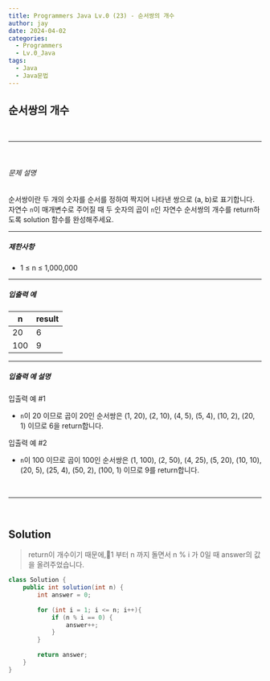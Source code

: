 ```yaml
---
title: Programmers Java Lv.0 (23) - 순서쌍의 개수
author: jay
date: 2024-04-02
categories:
  - Programmers
  - Lv.0_Java
tags:
  - Java
  - Java문법
---
```

## **순서쌍의 개수**

<br />

---

<br/>

###### 문제 설명

순서쌍이란 두 개의 숫자를 순서를 정하여 짝지어 나타낸 쌍으로 (a, b)로 표기합니다. 자연수 `n`이 매개변수로 주어질 때 두 숫자의 곱이 `n`인 자연수 순서쌍의 개수를 return하도록 solution 함수를 완성해주세요.

---

##### 제한사항

- 1 ≤ n ≤ 1,000,000

---

##### 입출력 예

|n|result|
|---|---|
|20|6|
|100|9|

---

##### 입출력 예 설명

입출력 예 #1

- `n`이 20 이므로 곱이 20인 순서쌍은 (1, 20), (2, 10), (4, 5), (5, 4), (10, 2), (20, 1) 이므로 6을 return합니다.

입출력 예 #2

- `n`이 100 이므로 곱이 100인 순서쌍은 (1, 100), (2, 50), (4, 25), (5, 20), (10, 10), (20, 5), (25, 4), (50, 2), (100, 1) 이므로 9를 return합니다.


<br />

---

<br/>

## **Solution**

> return이 개수이기 때문에,1 부터 n 까지 돌면서 n % i 가 0일 때 answer의 값을 올려주었습니다.

```java
class Solution {
    public int solution(int n) {
        int answer = 0;
        
        for (int i = 1; i <= n; i++){
            if (n % i == 0) {
                answer++;
            }
        }
        
        return answer;
    }
}
```